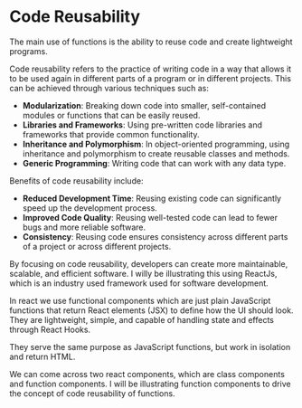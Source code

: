 # Code Reusability

The main use of functions is the ability to reuse code and create lightweight programs.

Code reusability refers to the practice of writing code in a way that allows it to be used again in different parts of a program or in different projects. This can be achieved through various techniques such as:

- **Modularization**: Breaking down code into smaller, self-contained modules or functions that can be easily reused.
- **Libraries and Frameworks**: Using pre-written code libraries and frameworks that provide common functionality.
- **Inheritance and Polymorphism**: In object-oriented programming, using inheritance and polymorphism to create reusable classes and methods.
- **Generic Programming**: Writing code that can work with any data type.

Benefits of code reusability include:

- **Reduced Development Time**: Reusing existing code can significantly speed up the development process.
- **Improved Code Quality**: Reusing well-tested code can lead to fewer bugs and more reliable software.
- **Consistency**: Reusing code ensures consistency across different parts of a project or across different projects.

By focusing on code reusability, developers can create more maintainable, scalable, and efficient software.
I willy be illustrating this using ReactJs, which is an industry used framework used for software development.

In react we use functional components which are just plain JavaScript functions that return React elements (JSX) to define how the UI should look.
They are lightweight, simple, and capable of handling state and effects through React Hooks.

They serve the same purpose as JavaScript functions, but work in isolation and return HTML.

We can come across two react components, which are class components and function components. I will be illustrating function components to drive the
concept of code reusability of functions.
